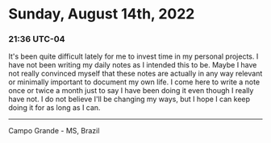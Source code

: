 # Sunday, August 14th, 2022

### 21:36 UTC-04

It's been quite difficult lately for me to invest time in my personal projects.
I have not been writing my daily notes as I intended this to be. Maybe I have not
really convinced myself that these notes are actually in any way relevant or minimally
important to document my own life. I come here to write a note once or twice a month
just to say I have been doing it even though I really have not. I do not believe
I'll be changing my ways, but I hope I can keep doing it for as long as I can.

---

Campo Grande - MS, Brazil
